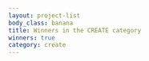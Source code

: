 ```yaml
---
layout: project-list
body_class: banana
title: Winners in the CREATE category
winners: true
category: create
---
```

